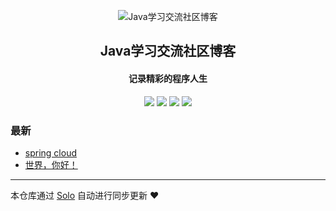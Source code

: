 <p align="center"><img alt="Java学习交流社区博客" src="https://static.b3log.org/images/brand/solo-32.png"></p><h2 align="center">
Java学习交流社区博客
</h2>

<h4 align="center">记录精彩的程序人生</h4>
<p align="center"><a title="Java学习交流社区博客" target="_blank" href="https://github.com/figo2young/solo-blog"><img src="https://img.shields.io/github/last-commit/figo2young/solo-blog.svg?style=flat-square&color=FF9900"></a>
<a title="GitHub repo size in bytes" target="_blank" href="https://github.com/figo2young/solo-blog"><img src="https://img.shields.io/github/repo-size/figo2young/solo-blog.svg?style=flat-square"></a>
<a title="Solo Version" target="_blank" href="https://github.com/b3log/solo/releases"><img src="https://img.shields.io/badge/solo-3.6.3-f1e05a.svg?style=flat-square&color=blueviolet"></a>
<a title="Hits" target="_blank" href="https://github.com/b3log/hits"><img src="https://hits.b3log.org/figo2young/solo-blog.svg"></a></p>

### 最新

* [spring cloud](https://www.jvscc.cn/articles/2019/08/08/1565257260381.html)
* [世界，你好！](https://www.jvscc.cn/hello-solo)



---

本仓库通过 [Solo](https://github.com/b3log/solo) 自动进行同步更新 ❤️ 